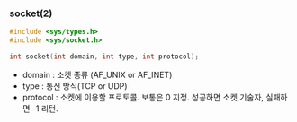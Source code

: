 ### socket(2)
```c
#include <sys/types.h>
#include <sys/socket.h>

int socket(int domain, int type, int protocol);
```

- domain : 소켓 종류 (AF_UNIX or AF_INET)
- type : 통신 방식(TCP or UDP)
- protocol : 소켓에 이용할 프로토콜. 보통은 0 지정.
성공하면 소켓 기술자,
실패하면 -1 리턴.